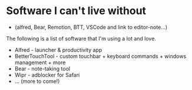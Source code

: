 # Software I can't live without

* \(alfred, Bear, Remotion, BTT, VSCode and link to editor-note...\)

The following is a list of software that I'm using a lot and love.

* Alfred - launcher & productivity app
* BetterTouchTool - custom touchbar + keyboard commands + windows management + more
* Bear - note-taking tool
* Wipr - adblocker for Safari
* ... \(more to come!\)

